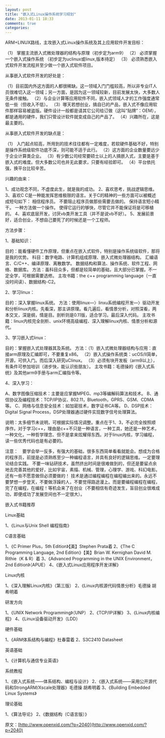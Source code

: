 ```yaml
---
layout: post
title: "嵌入式Linux操作系统学习规划"
date: 2013-01-11 18:33
comments: true
categories: 
---
```


ARM+LINUX路线，主攻嵌入式Linux操作系统及其上应用软件开发目标：

（1） 掌握主流嵌入式微处理器的结构与原理（初步定为arm9）
（2） 必须掌握一个嵌入式操作系统 （初步定为uclinux或linux,版本待定）
（3） 必须熟悉嵌入式软件开发流程并至少做一个嵌入式软件项目。

从事嵌入式软件开发的好处是：

（1）目前国内外这方面的人都很稀缺。这一领域入门门槛较高，所以非专业IT人员很难切入这一领域；另一方面，是因为这一领域较新，目前发展太快，大多数人无条件接触。
（2）与企业计算等应用软件不同，嵌入式领域人才的工作强度通常低一些（但收入不低）。
（3）哪天若想创业，搞自已的产品，嵌入式不像应用软件那样容易被盗版。硬件设计一般都是请其它公司给订做（这叫“贴牌”：OEM），都是通用的硬件，我们只管设计软件就变成自己的产品了。
（4）兴趣所在，这是最主要的。

从事嵌入式软件开发的缺点是：

（1） 入门起点较高，所用到的技术往往都有一定难度，若软硬件基础不好，特别是操作系统级软件功底不深，则可能不适于此行。
（2）这方面的企业数量要远少于企业计算类企业。
（3）有少数公司经常要硕士以上的人搞嵌入式，主要是基于嵌入式的难度。但大多数公司也并无此要求，只要有经验即可。
（4）平台依托强，换平台比较辛苦。

兴趣的由来：

1、成功观念不同，不虚度此生，就是我的成功。
2、喜欢思考，挑战逻辑思维。
3、喜欢C  C是一种能发挥思维极限的语言。关于C的精神的一些方面可以被概述成短句如下：
相信程序员。
不要阻止程序员做那些需要去做的。
保持语言短小精干。
一种方法做一个操作。
使得它运行的够快，尽管它并不能保证将是可移植的。
4、喜欢底层开发，讨厌vb类开发工具（并不是说vb不好）。
5、发展前景好，适合创业，不想自己要死了的时候还是一个工程师。

方法步骤：

1、基础知识：

目的：能看懂硬件工作原理，但重点在嵌入式软件，特别是操作系统级软件，那将是我的优势。
科目：数字电路、计算机组成原理、嵌入式微处理器结构。
汇编语言、C/C++、编译原理、离散数学。
数据结构和算法、操作系统、软件工程、网络、数据库。
方法：虽科目众多，但都是较简单的基础，且大部分已掌握。不一定全学，可根据需要选修。
主攻书籍：the c++ programming language（一直没时间读）、数据结构-C2。

2、学习linux：

目的：深入掌握linux系统。
方法：使用linux—〉linxu系统编程开发—〉驱动开发和分析linux内核。先看深，那主讲原理。看几遍后，看情景分析，对照深看，两本交叉，深是纲，情是目。剖析则是0.11版，适合学习。最后深入代码。
主攻书籍：linux内核完全剖析、unix环境高级编程、深入理解linux内核、情景分析和源代。

3、学习嵌入式linux：

目的：掌握嵌入式处理器其及系统。
方法：（1）嵌入式微处理器结构与应用：直接arm原理及汇编即可，不要重复x86。
（2）嵌入式操作系统类：ucOS/II简单，开源，可供入门。而后深入研究uClinux。
（3）必须有块开发板（arm9以上），有条件可参加培训（进步快，能认识些朋友）。
主攻书籍：毛德操的《嵌入式系统》及其他arm9手册与arm汇编指令等。

4、深入学习：

A、数字图像压缩技术：主要是应掌握MPEG、mp3等编解码算法和技术。
B、通信协议及编程技术：TCP/IP协议、802.11，Bluetooth，GPRS、GSM、CDMA等。
C、网络与信息安全技术：如加密技术，数字证书CA等。
D、DSP技术：Digital Signal Process，DSP处理器通过硬件实现数字信号处理算法。

说明：太多细节未说明，可根据实际情况调整。重点在于1、3，不必完全按照顺序作。对于学习c++，理由是c++不只是一种语言，一种工具，她还是一种艺术，一种文化，一种哲学理念、但不是拿来炫耀得东西。对于linux内核，学习编程，读一些优秀代码也是有必要的。

注意：　要学会举一反多，有强大的基础，很多东西简单看看就能会。想成为合格的程序员，前提是必须熟练至少一种编程语言，并具有良好的逻辑思维。一定要理论结合实践。
不要一味钻研技术，虽然挤出时间是很难做到的，但还是要留点余地去完善其他的爱好，比如宇宙，素描、机械、管理，心理学、游戏、科幻电影。还有一些不愿意做但必须要做的！
技术是通过编程编程在编程编出来的。永远不要梦想一步登天，不要做浮躁的人，不要觉得路途漫上。而是要编程编程在编程，完了在编程，在编程！等机会来了在创业（不要相信有奇迹发生，盲目创业很难成功，即便成功了发展空间也不一定很大）。

嵌入式书籍推荐

Linux基础

1、《Linux与Unix Shell 编程指南》

C语言基础

1、《C Primer Plus，5th Edition》【美】Stephen Prata着
2、《The C Programming Language, 2nd Edition》【美】Brian W. Kernighan David M. Rithie（K & R）着
3、《Advanced Programming in the UNIX Environment，2nd Edition》（APUE）
4、《嵌入式Linux应用程序开发详解》

Linux内核

1、《深入理解Linux内核》（第三版）
2、《Linux内核源代码情景分析》毛德操 胡希明着

研发方向

1、《UNIX Network Programming》（UNP）
2、《TCP/IP详解》
3、《Linux内核编程》
4、《Linux设备驱动开发》（LDD）

硬件基础

1、《ARM体系结构与编程》杜春雷着
2、S3C2410 Datasheet

英语基础

1、《计算机与通信专业英语》

系统教程

1、《嵌入式系统――体系结构、编程与设计》
2、《嵌入式系统――采用公开源代码和StrongARM/Xscale处理器》毛德操 胡希明着
3、《Building Embedded Linux Systems》

理论基础

1、《算法导论》
2、《数据结构（C语言版）》

原文：[http://www.openxid.com/?p=2040](http://www.openxid.com/?p=2040)